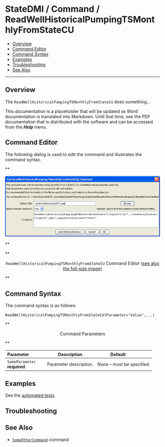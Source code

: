 # StateDMI / Command / ReadWellHistoricalPumpingTSMonthlyFromStateCU #

* [Overview](#overview)
* [Command Editor](#command-editor)
* [Command Syntax](#command-syntax)
* [Examples](#examples)
* [Troubleshooting](#troubleshooting)
* [See Also](#see-also)

-------------------------

## Overview ##

The `ReadWellHistoricalPumpingTSMonthlyFromStateCU` does something...

This documentation is a placeholder that will be updated as Word documentation is translated into Markdown.
Until that time, see the PDF documentation that is distributed with the software and can be accessed
from the ***Help*** menu.

## Command Editor ##

The following dialog is used to edit the command and illustrates the command syntax.

**<p style="text-align: center;">
![ReadWellHistoricalPumpingTSMonthlyFromStateCU](ReadWellHistoricalPumpingTSMonthlyFromStateCU.png)
</p>**

**<p style="text-align: center;">
`ReadWellHistoricalPumpingTSMonthlyFromStateCU` Command Editor (<a href="../ReadWellHistoricalPumpingTSMonthlyFromStateCU.png">see also the full-size image</a>)
</p>**

## Command Syntax ##

The command syntax is as follows:

```text
ReadWellHistoricalPumpingTSMonthlyFromStateCU(Parameter="Value",...)
```
**<p style="text-align: center;">
Command Parameters
</p>**

| **Parameter**&nbsp;&nbsp;&nbsp;&nbsp;&nbsp;&nbsp;&nbsp;&nbsp;&nbsp;&nbsp;&nbsp;&nbsp; | **Description** | **Default**&nbsp;&nbsp;&nbsp;&nbsp;&nbsp;&nbsp;&nbsp;&nbsp;&nbsp;&nbsp; |
| --------------|-----------------|----------------- |
|`SomeParameter`<br>**required**|Parameter description.|None – must be specified.|

## Examples ##

See the [automated tests](https://github.com/OpenCDSS/cdss-app-statedmi-test/tree/master/test/regression/commands/ReadWellHistoricalPumpingTSMonthlyFromStateCU).

## Troubleshooting ##

## See Also ##

* [`SomeOtherCommand`](../SomeOtherCommand/SomeOtherCommand) command
